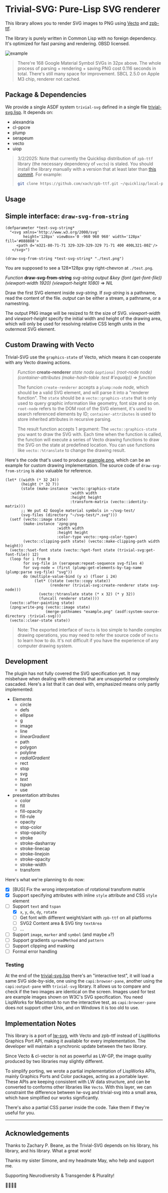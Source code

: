 # Trivial-SVG: Pure-Lisp SVG renderer

This library allows you to render SVG images to PNG using [Vecto](https://www.xach.com/lisp/vecto/) and [zpb-ttf](https://github.com/xach/zpb-ttf).

The library is purely written in Common Lisp with no foreign dependency. It's optimized for fast parsing and rendering. 0BSD licensed.

![example](example.png)

> There're 168 Google Material Symbol SVGs in 32px above. The whole process of parsing + rendering + saving PNG cost 0.116 seconds in total. There's still many space for improvement. SBCL 2.5.0 on Apple M3 chip, renderer not cached.

## Package & Dependencies

We provide a single ASDF system `trivial-svg` defined in a single file [trivial-svg.lisp](./trivial-svg.lisp). It depends on:

- alexandria
- cl-ppcre
- plump
- serapeum
- vecto
- uiop

> 3/2/2025: Note that currently the Quicklisp distribution of `zpb-ttf` library (the necessary dependency of `vecto`) is staled. You should install the library manually with a version that at least later than [this commit](https://github.com/xach/zpb-ttf/commit/3b907c6f666cd3ed56ff2d469f23c5e26a709f2b). For example:
>
> ```bash
> git clone https://github.com/xach/zpb-ttf.git ~/quicklisp/local-projects/zpb-ttf/
> ```

## Usage

## Simple interface: `draw-svg-from-string`

``` common-lisp
(defparameter *test-svg-string*
  "<svg xmlns='http://www.w3.org/2000/svg'
        height='128px' viewBox='0 -960 960 960' width='128px' fill='#888888'>
     <path d='m321-80-71-71 329-329-329-329 71-71 400 400L321-80Z'/>
   </svg>")

(draw-svg-from-string *test-svg-string* "./test.png")
```

You are supposed to see a 128*128px gray right-chevron at `./test.png`.

*Function* **draw-svg-from-string** *svg-string output &key (font (get-font-file)) (viewport-width 1920) (viewport-height 1080)* => *NIL*

Draw the first SVG element inside *svg-string*. If *svg-string* is a pathname, read the content of the file. *output* can be either a stream, a pathname, or a namestring. 

The output PNG image will be resized to fit the size of SVG. *viewport-width* and *viewport-height* specify the initial width and height of the drawing area, which will only be used for resolving relative CSS length units in the outermost SVG element.

## Custom Drawing with Vecto

Trivial-SVG use the `graphics-state` of Vecto,  which means it can cooperate with any Vecto drawing actions.

> *Function* **create-renderer** *state* *node* *`&optional`* *(root-node node) (container-attributes (make-hash-table :test #'equalp))* => *function*
>
> The funcion `create-renderer` accepts a `plump:node` *node,* which should be a valid SVG element, and will parse it into a "renderer function". The `state` should be a `vecto::graphics-state` that is only used to query graphic information like geometry, font size and so on. `root-node` refers to the DOM root of the SVG element, it's used to search referenced elements by ID; `container-attributes` is used to store inherited attributes in recursive parsing.
>
> The result function accepts 1 argument: The `vecto::graphics-state` you want to draw the SVG with. Each time when the function is called, the function will execute a series of Vecto drawing functions to draw the SVG on the state at predefined location. You can use functions like `vecto::%translate` to change the drawing result.

Here's the code that's used to produce [example.png](./example.png), which can be an example for custom drawing implementation. The source code of `draw-svg-from-string` is also valuable for reference.

```common-lisp
(let* ((width (* 32 24))
       (height (* 32 7))
       (state (make-instance 'vecto::graphics-state
                             :width width
                             :height height
                             :transform-matrix (vecto::identity-matrix)))
       ;; We put 42 Google material symbols in ~/svg-test/
       (svg-files (directory "~/svg-test/*.svg")))
  (setf (vecto::image state)
        (make-instance 'zpng:png
                       :width width
                       :height height
                       :color-type vecto::+png-color-type+)
        (vecto::clipping-path state) (vecto::make-clipping-path width height))
  (vecto::%set-font state (vecto::%get-font state (trivial-svg:get-font-file)) 12)
  (loop for i from 0
        for svg-file in (serapeum:repeat-sequence svg-files 4)
        for svg-node = (first (plump:get-elements-by-tag-name (plump:parse svg-file) "svg"))
        do (multiple-value-bind (y x) (floor i 24)
             (let* ((state (vecto::copy state))
                    (renderer (trivial-svg:create-renderer state svg-node)))
               (vecto::%translate state (* x 32) (* y 32))
               (funcall renderer state))))
  (vecto::after-painting state)
  (zpng:write-png (vecto::image state)
                  (merge-pathnames "example.png" (asdf:system-source-directory :trivial-svg)))
  (vecto::clear-state state))
```

> Note: The exported interface of `Vecto` is too simple to handle complex drawing operations, you may need to refer the source code of `Vecto` to learn how to do. It's not difficult if you have the experience of any computer drawing system.

## Development

The plugin has not fully covered the SVG specification yet. It may misbehave when dealing with elements that are unsupported or complexly cascaded. Here's a list that it can deal with, emphasized means only partly implemented:

- Elements
  - circle
  - defs
  - ellipse
  - g
  - image
  - line
  - *linearGradient*
  - path
  - polygon
  - polyline
  - *radialGradient*
  - rect
  - stop
  - svg
  - *text*
  - *tspan*
  - use
- presentation attributes
  - color
  - fill
  - fill-opacity
  - fill-rule
  - opacity
  - stop-color
  - stop-opacity
  - stroke
  - stroke-dasharray
  - stroke-linecap
  - stroke-linejoin
  - stroke-opacity
  - stroke-width
  - transform

Here's what we're planning to do now:

- [x] [BUG] Fix the wrong interpretation of rotational transform matrix
- [x] Support specifying attributes with inline `style` attribute and CSS `style` element
- [ ] Support `text` and `tspan`
  - [x] `x`, `y`, `dx`, `dy`, `rotate`
  - [ ] Get font with different weight/slant with `zpb-ttf` on all platforms
  - [ ] SVG2 Content area & SVG tiny `textArea`
  - [ ] ...

- [ ] Support `image`, `marker` and `symbol` (and maybe `a`?)
- [ ] Support gradients `spreadMethod` and `pattern`
- [ ] Support clipping and masking
- [ ] Formal error handling

### Testing

At the end of the [trivial-svg.lisp](./trivial-svg.lisp) there's an "interactive test", it will load a same SVG side-by-side, one using the `capi:browser-pane`, another using the `capi:output-pane` with `trivial-svg` library. It allows us to compare and check if the two images are identical on the screen. Images used for test are example images shown on W3C's SVG specification. You need LispWorks for Macintosh to run the interactive test, as `capi:browser-pane` does not support other Unix, and on Windows it is too old to use.

## Implementation Notes

This library is a port of [lw-svg](https://github.com/apr3vau/lw-plugins/tree/main/svg), with Vecto and zpb-ttf instead of LispWorks Graphics Port API, making it available for every implementation. The developer will maintain a synchronic update between the two library.

Since Vecto & cl-vector is not as powerful as LW-GP, the image quality produced by two libraries may slightly different.

To simplify porting, we wrote a partial implementation of LispWorks APIs, mainly Graphics Ports and Color packages, acting as a portable layer. These APIs are keeping consistent with LW data structure, and can be converted to conforms other libraries like `Vecto`. With this layer, we can constraint the difference between lw-svg and trivial-svg into a small area, which have simplified our works significantly.

There's also a partial CSS parser inside the code. Take them if they're useful for you.

---

## Acknowledgements

Thanks to Zachary P. Beane, as the Trivial-SVG depends on his library, his library, and his library. What a great work!

Thanks my sister Simone, and my headmate May, who help and support me.

Supporting Neurodiversity & Transgender & Plurality!

🏳️‍🌈🏳️‍⚧️
